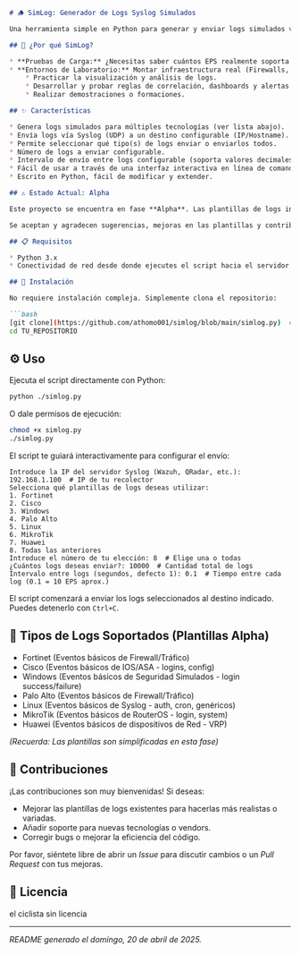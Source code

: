 ```markdown
# 🪵 SimLog: Generador de Logs Syslog Simulados

Una herramienta simple en Python para generar y enviar logs simulados vía Syslog. Ideal para realizar pruebas de carga (EPS - Eventos Por Segundo) en sistemas de recolección de logs como Wazuh, QRadar, Splunk, ELK Stack, etc., o simplemente para poblar tu SIEM de laboratorio con datos de ejemplo.

## 🤔 ¿Por qué SimLog?

* **Pruebas de Carga:** ¿Necesitas saber cuántos EPS realmente soporta tu infraestructura de logs antes de ponerla en producción o tras un cambio? SimLog te permite enviar un volumen controlado de eventos.
* **Entornos de Laboratorio:** Montar infraestructura real (Firewalls, Servidores Windows/Linux, Routers) solo para generar logs puede ser costoso y complejo. SimLog te permite tener datos de diversas fuentes para:
    * Practicar la visualización y análisis de logs.
    * Desarrollar y probar reglas de correlación, dashboards y alertas en tu SIEM.
    * Realizar demostraciones o formaciones.

## ✨ Características

* Genera logs simulados para múltiples tecnologías (ver lista abajo).
* Envía logs vía Syslog (UDP) a un destino configurable (IP/Hostname).
* Permite seleccionar qué tipo(s) de logs enviar o enviarlos todos.
* Número de logs a enviar configurable.
* Intervalo de envío entre logs configurable (soporta valores decimales para tasas < 1 segundo).
* Fácil de usar a través de una interfaz interactiva en línea de comandos.
* Escrito en Python, fácil de modificar y extender.

## ⚠️ Estado Actual: Alpha

Este proyecto se encuentra en fase **Alpha**. Las plantillas de logs incluidas son **básicas** y buscan simular la apariencia general de los eventos, pero pueden no representar todos los tipos de logs o formatos específicos de cada vendor/OS. ¡El objetivo principal ahora es generar volumen y variedad básica!

Se aceptan y agradecen sugerencias, mejoras en las plantillas y contribuciones en general.

## 📋 Requisitos

* Python 3.x
* Conectividad de red desde donde ejecutes el script hacia el servidor Syslog destino (normalmente sobre el puerto UDP 514).

## 🚀 Instalación

No requiere instalación compleja. Simplemente clona el repositorio:

```bash
[git clone](https://github.com/athomo001/simlog/blob/main/simlog.py)  # 
cd TU_REPOSITORIO
```

## ⚙️ Uso

Ejecuta el script directamente con Python:

```bash
python ./simlog.py
```

O dale permisos de ejecución:

```bash
chmod +x simlog.py
./simlog.py
```

El script te guiará interactivamente para configurar el envío:

```
Introduce la IP del servidor Syslog (Wazuh, QRadar, etc.): 192.168.1.100  # IP de tu recolector
Selecciona qué plantillas de logs deseas utilizar:
1. Fortinet
2. Cisco
3. Windows
4. Palo Alto
5. Linux
6. MikroTik
7. Huawei
8. Todas las anteriores
Introduce el número de tu elección: 8  # Elige una o todas
¿Cuántos logs deseas enviar?: 10000  # Cantidad total de logs
Intervalo entre logs (segundos, defecto 1): 0.1  # Tiempo entre cada log (0.1 = 10 EPS aprox.)
```

El script comenzará a enviar los logs seleccionados al destino indicado. Puedes detenerlo con `Ctrl+C`.

## 📜 Tipos de Logs Soportados (Plantillas Alpha)

* Fortinet (Eventos básicos de Firewall/Tráfico)
* Cisco (Eventos básicos de IOS/ASA - logins, config)
* Windows (Eventos básicos de Seguridad Simulados - login success/failure)
* Palo Alto (Eventos básicos de Firewall/Tráfico)
* Linux (Eventos básicos de Syslog - auth, cron, genéricos)
* MikroTik (Eventos básicos de RouterOS - login, system)
* Huawei (Eventos básicos de dispositivos de Red - VRP)

*(Recuerda: Las plantillas son simplificadas en esta fase)*

## 🤝 Contribuciones

¡Las contribuciones son muy bienvenidas! Si deseas:

* Mejorar las plantillas de logs existentes para hacerlas más realistas o variadas.
* Añadir soporte para nuevas tecnologías o vendors.
* Corregir bugs o mejorar la eficiencia del código.

Por favor, siéntete libre de abrir un *Issue* para discutir cambios o un *Pull Request* con tus mejoras.

## 📄 Licencia
el ciclista sin licencia

---
*README generado el domingo, 20 de abril de 2025.*
```
